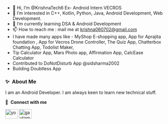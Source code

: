 - 👋 Hi, I’m @KrishnaTech6 Ex- Android Intern VECROS
- 👀 I’m interested in C++, Kotlin, Python, Java, Android Development, Web Development.
- 🌱 I’m currently learning DSA & Android Development
- 📫 How to reach me : mail me at krishna060702@gmail.com
- I have made many apps like - MyShop E-shopping app, App for Aprajita foundation , App for Vecros Drone Controller, The Quiz App, Chatterbox Chatting App, Todolist Maker,
- Tip Calculator App, Mars Photo app, Affirmation App, CalcEase Calculator
- Contributed to DoNotDisturb App @sidsharma2002
- Building Doubtless App 

### ✨&nbsp; About Me

I am an Android Developer. I am always keen to learn new technical stuff.

🔗 &nbsp;**Connect with me**
<p align="left">
<a href="https://www.linkedin.com/in/krishna-rana-4711a423b/" target="blank"><img align="center" src="https://raw.githubusercontent.com/rahuldkjain/github-profile-readme-generator/master/src/images/icons/Social/linked-in-alt.svg" alt="yo" height="30" width="40" /></a>
<a href="https://instagram.com/krishna_rana_0607" target="blank"><img align="center" src="https://raw.githubusercontent.com/rahuldkjain/github-profile-readme-generator/master/src/images/icons/Social/instagram.svg" alt="gautamkrishnar" height="30" width="40" /></a>


<!---
KrishnaTech6/KrishnaTech6 is a ✨ special ✨ repository because its `README.md` (this file) appears on your GitHub profile.
You can click the Preview link to take a look at your changes.
--->
